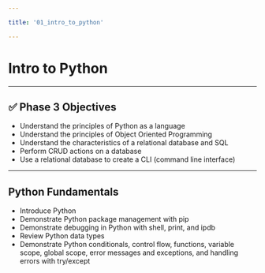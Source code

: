 ```yaml
---

title: '01_intro_to_python'

---
```


# Intro to Python

---

## ✅ Phase 3 Objectives 

- Understand the principles of Python as a language 
- Understand the principles of Object Oriented Programming
- Understand the characteristics of a relational database and SQL
- Perform CRUD actions on a database
- Use a relational database to create a CLI (command line interface)

---

## Python Fundamentals

- Introduce Python 
- Demonstrate Python package management with pip 
- Demonstrate debugging in Python with shell, print, and ipdb
- Review Python data types
- Demonstrate Python conditionals, control flow, functions, variable scope, global scope, error messages and exceptions, and handling errors with try/except

